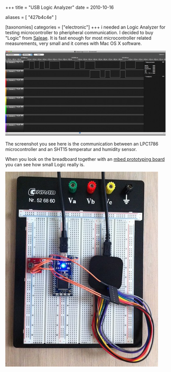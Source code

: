 +++
title = "USB Logic Analyzer"
date = 2010-10-16

aliases = [
  "427b4c4e"
]

[taxonomies]
categories = ["electronic"]
+++
i needed an Logic Analyzer for testing microcontroller to pheripheral communication. I decided to buy "Logic" from [Saleae](https://www.saleae.com).
It is fast enough for most microcontroller related measurements, very small and it comes with Mac OS X software.

<!-- more -->

![Saleae Logic Analyzer](logicanalyzer2.png)

The screenshot you see here is the communication between an LPC1786 microcontroller and an SHT15 temperatur and humidity sensor.

When you look on the breadboard together with an [mbed prototyping board](http://mbed.org) you can see how small Logic really is.

![Saleae Logic Analyzer](logicanalyzer1.jpg)

